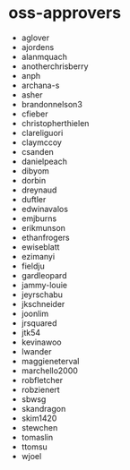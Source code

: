 # oss-approvers
* aglover
* ajordens
* alanmquach
* anotherchrisberry
* anph
* archana-s
* asher
* brandonnelson3
* cfieber
* christopherthielen
* clareliguori
* claymccoy
* csanden
* danielpeach
* dibyom
* dorbin
* dreynaud
* duftler
* edwinavalos
* emjburns
* erikmunson
* ethanfrogers
* ewiseblatt
* ezimanyi
* fieldju
* gardleopard
* jammy-louie
* jeyrschabu
* jkschneider
* joonlim
* jrsquared
* jtk54
* kevinawoo
* lwander
* maggieneterval
* marchello2000
* robfletcher
* robzienert
* sbwsg
* skandragon
* skim1420
* stewchen
* tomaslin
* ttomsu
* wjoel
